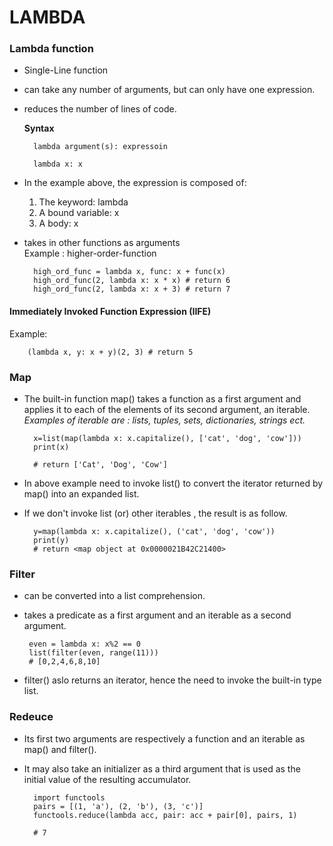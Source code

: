 # **LAMBDA**

### **Lambda function**
-  Single-Line function
-  can take any number of arguments, but can only have one expression.<br>
- reduces the number of lines of code.
    
     **Syntax**

        lambda argument(s): expressoin

        lambda x: x

- In the example above, the expression is composed of:

    1. The keyword: lambda<br>
    2. A bound variable: x<br>
    3. A body: x
- takes in other functions as arguments<br>
Example : higher-order-function

        high_ord_func = lambda x, func: x + func(x)
        high_ord_func(2, lambda x: x * x) # return 6
        high_ord_func(2, lambda x: x + 3) # return 7

#### **Immediately Invoked Function Expression (IIFE)**
Example:

        (lambda x, y: x + y)(2, 3) # return 5

### **Map**
- The built-in function map() takes a function as a first argument and applies it to each of the elements of its second argument, an iterable.<br>
_Examples of iterable are : lists, tuples, sets, dictionaries, strings ect._

        x=list(map(lambda x: x.capitalize(), ['cat', 'dog', 'cow']))
        print(x) 

        # return ['Cat', 'Dog', 'Cow']

- In above example need to invoke list() to convert the iterator returned by map() into an expanded list. 
- If we don't invoke list (or) other iterables , the result is as follow.

        y=map(lambda x: x.capitalize(), ('cat', 'dog', 'cow'))
        print(y) 
        # return <map object at 0x0000021B42C21400>

### **Filter**
- can be converted into a list comprehension.
-  takes a predicate as a first argument and an iterable as a second argument.

        even = lambda x: x%2 == 0
        list(filter(even, range(11)))
        # [0,2,4,6,8,10]

- filter() aslo returns an iterator, hence the need to invoke the built-in type list.

### **Redeuce**
- Its first two arguments are respectively a function and an iterable as map() and filter().
- It may also take an initializer as a third argument that is used as the initial value of the resulting accumulator.

        import functools
        pairs = [(1, 'a'), (2, 'b'), (3, 'c')]
        functools.reduce(lambda acc, pair: acc + pair[0], pairs, 1)

        # 7

